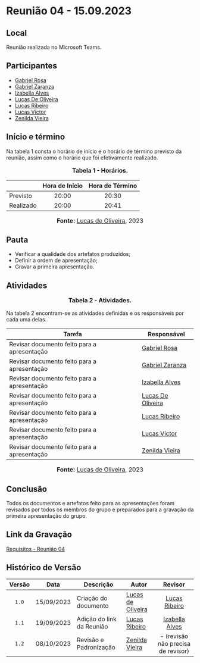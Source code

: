 # Reunião 04 - 15.09.2023

## Local

Reunião realizada no Microsoft Teams.

## Participantes

* [Gabriel Rosa](https://github.com/gabrielrosa09)
* [Gabriel Zaranza](https://github.com/GZaranza)
* [Izabella Alves](https://github.com/izabellaalves)
* [Lucas De Oliveira](https://github.com/LucasOliveiraDiasMarquesFerreira)
* [Lucas Ribeiro](https://github.com/lucassouzs)
* [Lucas Víctor](https://github.com/Lucas13032003)
* [Zenilda Vieira](https://github.com/zenildavieira)
  
## Início e término

Na tabela 1 consta o horário de início e o horário de término previsto da reunião, assim como o horário que foi efetivamente realizado.

<div align="center">
<font size="3"><p style="text-align: center"><b>Tabela 1 - Horários.</b></p></font>
</div>

|           | Hora de Início | Hora de Término |
| --------- | :------------: | :-------------: |
| Previsto  |     20:00      |      20:30      |
| Realizado |     20:00      |      20:41      |

<div align="center">
<font size="3"><p style="text-align: center"><b>Fonte:</b> <a href="https://github.com/LucasOliveiraDiasMarquesFerreira">Lucas de Oliveira</a>, 2023</p></font>
</div>


## Pauta

* Verificar a qualidade dos artefatos produzidos;
* Definir a ordem de apresentação;
* Gravar a primeira apresentação.

## Atividades

<div align="center">
<font size="3"><p style="text-align: center"><b>Tabela 2 - Atividades.</b></p></font>
</div>

Na tabela 2 encontram-se as atividades definidas e os responsáveis por cada uma delas.

| Tarefa                                      | Responsável                                                              |
| ------------------------------------------- | ------------------------------------------------------------------------ |
| Revisar documento feito para a apresentação | [Gabriel Rosa](https://github.com/gabrielrosa09)                         |
| Revisar documento feito para a apresentação | [Gabriel Zaranza](https://github.com/GZaranza)                           |
| Revisar documento feito para a apresentação | [Izabella Alves](https://github.com/izabellaalves)                       |
| Revisar documento feito para a apresentação | [Lucas De Oliveira](https://github.com/LucasOliveiraDiasMarquesFerreira) |
| Revisar documento feito para a apresentação | [Lucas Ribeiro](https://github.com/lucassouzs)                           |
| Revisar documento feito para a apresentação | [Lucas Víctor](https://github.com/Lucas13032003)                         |
| Revisar documento feito para a apresentação | [Zenilda Vieira](https://github.com/zenildavieira)                       |

<div align="center">
<font size="3"><p style="text-align: center"><b>Fonte:</b> <a href="https://github.com/LucasOliveiraDiasMarquesFerreira">Lucas de Oliveira</a>, 2023</p></font>
</div>

## Conclusão

Todos os documentos e artefatos feito para as apresentações foram revisados por todos os membros do grupo e preparados para a gravação da primeira apresentação do grupo.

## Link da Gravação

[Requisitos - Reunião 04](https://youtu.be/ZkA1xQYww2M)

## Histórico de Versão

| Versão | Data       | Descrição                 | Autor                                                                    |                      Revisor                       |
| :----: | ---------- | ------------------------- | ------------------------------------------------------------------------ | :------------------------------------------------: |
| `1.0`  | 15/09/2023 | Criação do documento      | [Lucas de Oliveira](https://github.com/LucasOliveiraDiasMarquesFerreira) |   [Lucas Ribeiro](https://github.com/lucassouzs)   |
| `1.1`  | 19/09/2023 | Adição do link da Reunião | [Lucas Ribeiro](https://github.com/lucassouzs)                           | [Izabella Alves](https://github.com/izabellaalves) |
| `1.2`  | 08/10/2023 | Revisão e Padronização    | [Zenilda Vieira](https://github.com/zenildavieira)                       |- (revisão não precisa de revisor)|
